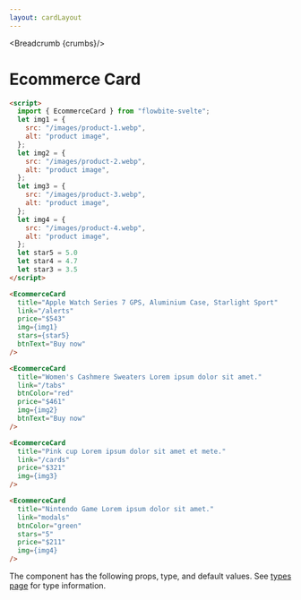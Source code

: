 ```yaml
---
layout: cardLayout
---
```


<script>
  import Htwo from '../utils/Htwo.svelte'
  import ExampleDiv from '../utils/ExampleDiv.svelte'
  import { EcommerceCard, Table, TableDefaultRow, Breadcrumb } from '$lib/index';
  import componentProps from '../props/EcommerceCard.json'
  // Props table
  let items = componentProps.props
	let propHeader = ['Name', 'Type', 'Default']
	
	let divClass='w-full relative overflow-x-auto shadow-md sm:rounded-lg py-4'
let theadClass ='text-xs text-gray-700 uppercase bg-gray-50 dark:bg-gray-700 dark:text-white'
  let img1 = {
    src: "/images/product-1.webp",
    alt: "product image",
  };
  let img2 = {
    src: "/images/product-2.webp",
    alt: "product image",
  };
  let img3 = {
    src: "/images/product-3.webp",
    alt: "product image",
  };
  let img4 = {
    src: "/images/product-4.webp",
    alt: "product image",
  };
  let star5 = 5.0
  let star4 = 4.7
  let star3 = 3.5

  let crumbs = [
    {
      label:'Home',
      href:'/'
    },
    {
      label:'Cards',
      href:'/cards/'
    },
    {
      label:'Ecommerce card',
      href:'/cards/ecommerce'
    },
  ]
</script>

<Breadcrumb {crumbs}/>


<h1 class="text-3xl w-full dark:text-white py-8">Ecommerce Card</h1>

<Htwo label="Set up" />

```html
<script>
  import { EcommerceCard } from "flowbite-svelte";
  let img1 = {
    src: "/images/product-1.webp",
    alt: "product image",
  };
  let img2 = {
    src: "/images/product-2.webp",
    alt: "product image",
  };
  let img3 = {
    src: "/images/product-3.webp",
    alt: "product image",
  };
  let img4 = {
    src: "/images/product-4.webp",
    alt: "product image",
  };
  let star5 = 5.0
  let star4 = 4.7
  let star3 = 3.5
</script>
```

<Htwo label="Examples" />

<ExampleDiv class="flex justify-center">
<EcommerceCard
  title="Apple Watch Series 7 GPS, Aluminium Case, Starlight Sport"
  link="/alerts"
  price="$543"
  img={img1}
  stars={star5}
  btnText="Buy now"
/>
</ExampleDiv>

```html
<EcommerceCard
  title="Apple Watch Series 7 GPS, Aluminium Case, Starlight Sport"
  link="/alerts"
  price="$543"
  img={img1}
  stars={star5}
  btnText="Buy now"
/>
```

<Htwo label="Without stars" />

<ExampleDiv class="flex justify-center">
  <EcommerceCard
    title="Women's Cashmere Sweaters Lorem ipsum dolor sit amet."
    link="/tabs"
    btnColor="red"
    price="$461"
    img={img2}
    btnText="Buy now"
  />
</ExampleDiv>

```html
<EcommerceCard
  title="Women's Cashmere Sweaters Lorem ipsum dolor sit amet."
  link="/tabs"
  btnColor="red"
  price="$461"
  img={img2}
  btnText="Buy now"
/>
```

<Htwo label="Without stars and button" />

<ExampleDiv class="flex justify-center">
  <EcommerceCard
    title="Pink cup Lorem ipsum dolor sit amet et mete."
    link="/cards"
    price="$321"
    img={img3}
  />
</ExampleDiv>


```html
<EcommerceCard
  title="Pink cup Lorem ipsum dolor sit amet et mete."
  link="/cards"
  price="$321"
  img={img3}
/>
```

<Htwo label="Without stars, button, price" />

<ExampleDiv class="flex justify-center">
  <EcommerceCard
    title="Nintendo Game Lorem ipsum dolor sit amet."
    link="modals"
    img={img4}
  />
</ExampleDiv>

```html
<EcommerceCard
  title="Nintendo Game Lorem ipsum dolor sit amet."
  link="modals"
  btnColor="green"
  stars="5"
  price="$211"
  img={img4}
/>
```

<Htwo label="Props" />

<p>The component has the following props, type, and default values. See <a href="/pages/types">types 
 page</a> for type information.</p>

<Table header={propHeader} {divClass} {theadClass}>
  <TableDefaultRow {items} rowState='hover' />
</Table>